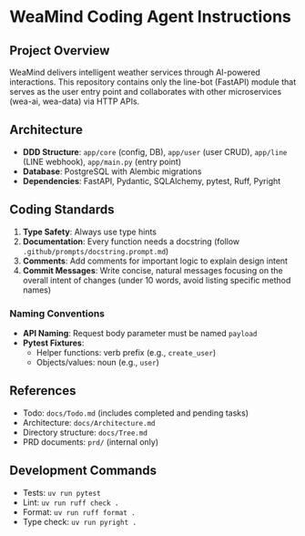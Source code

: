 # WeaMind Coding Agent Instructions

## Project Overview
WeaMind delivers intelligent weather services through AI-powered interactions. This repository contains only the line-bot (FastAPI) module that serves as the user entry point and collaborates with other microservices (wea-ai, wea-data) via HTTP APIs.

## Architecture
- **DDD Structure**: `app/core` (config, DB), `app/user` (user CRUD), `app/line` (LINE webhook), `app/main.py` (entry point)
- **Database**: PostgreSQL with Alembic migrations
- **Dependencies**: FastAPI, Pydantic, SQLAlchemy, pytest, Ruff, Pyright

## Coding Standards
1. **Type Safety**: Always use type hints
2. **Documentation**: Every function needs a docstring (follow `.github/prompts/docstring.prompt.md`)
3. **Comments**: Add comments for important logic to explain design intent
4. **Commit Messages**: Write concise, natural messages focusing on the overall intent of changes (under 10 words, avoid listing specific method names)

### Naming Conventions
- **API Naming**: Request body parameter must be named `payload`
- **Pytest Fixtures**:
  - Helper functions: verb prefix (e.g., `create_user`)
  - Objects/values: noun (e.g., `user`)

## References
- Todo: `docs/Todo.md` (includes completed and pending tasks)
- Architecture: `docs/Architecture.md`
- Directory structure: `docs/Tree.md`
- PRD documents: `prd/` (internal only)

## Development Commands
- Tests: `uv run pytest`
- Lint: `uv run ruff check .`
- Format: `uv run ruff format .`
- Type check: `uv run pyright .`
